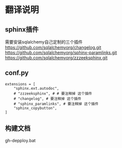 
# 翻译说明
## sphinx插件
需要安装sqlalchemy自己定制的三个插件
https://github.com/sqlalchemyorg/changelog.git
https://github.com/sqlalchemyorg/sphinx-paramlinks.git
https://github.com/sqlalchemyorg/zzzeeksphinx.git

## conf.py
```
extensions = [
    "sphinx.ext.autodoc",
    # "zzzeeksphinx", # # 要注释掉 这个插件
    # "changelog", # 要注释掉 这个插件
    # "sphinx_paramlinks", # 要注释掉 这个插件
    "sphinx_copybutton",
]
```

## 构建文档

gh-depploy.bat